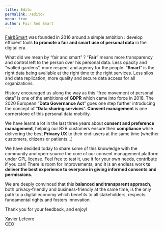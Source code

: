 ```yaml
---
title: Edito
permalink: /edito/
menu: true
author: Fair And Smart
---
```


[Fair&Smart](https://www.fairandsmart.com/) was founded in 2016 around a simple ambition : develop efficient tools **to promote a fair and smart use of personal data** in the digital era.
 
What did we mean by “fair and smart” ? “**Fair**” means more transparency and control left to the person over his personal data. Less opacity and “walled gardens”, more respect and agency for the people. “**Smart**” is the right data being available at the right time to the right services. Less silos and data replication, more quality and secure data access for all organizations.
 
History encouraged us along the way as this “free movement of personal data” is one of the ambitions of **GDPR** which came into force in 2018. The 2020 European “**Data Governance Act**” goes one step further introducing the concept of “**Data sharing services**”. **Consent management** is one cornerstone of this personal data mobility.
 
We have learnt a lot in the last three years about **consent and preference management**, helping our B2B customers ensure their **compliance** while delivering the best **Privacy UX** to their end-users at the same time (whether customers, citizens or patients…)
 
We have decided today to share some of this knowledge with the community and open-source the core of our consent management platform under GPL license.
Feel free to test it, use it for your own needs, contribute if you can! There is room for improvements, and it is an endless work **to deliver the best experience to everyone in giving informed consents and permissions**.
 
We are deeply convinced that this **balanced and transparent approach**, both privacy-friendly and business-friendly at the same time, is the only path to a digital economy which benefits to all stakeholders, respects fundamental rights and fosters innovation.
 
Thank you for your feedback, and enjoy!

Xavier Lefevre   
CEO
